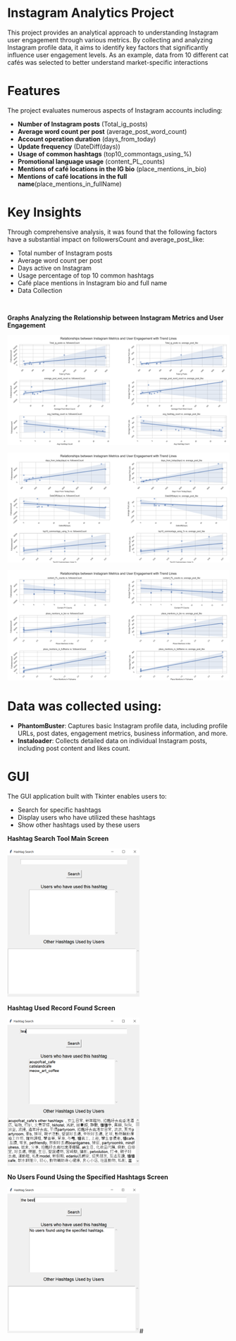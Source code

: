 # Instagram Analytics Project

This project provides an analytical approach to understanding Instagram user engagement through various metrics. By collecting and analyzing Instagram profile data, it aims to identify key factors that significantly influence user engagement levels. As an example, data from 10 different cat cafés was selected to better understand market-specific interactions
<br>

# Features
The project evaluates numerous aspects of Instagram accounts including:

- **Number of Instagram posts** (Total_ig_posts)
- **Average word count per post** (average_post_word_count)
- **Account operation duration** (days_from_today)
- **Update frequency** (DateDiff(days))
- **Usage of common hashtags** (top10_commontags_using_%)
- **Promotional language usage** (content_PL_counts)
- **Mentions of café locations in the IG bio** (place_mentions_in_bio)
- **Mentions of café locations in the full name**(place_mentions_in_fullName)

# Key Insights
Through comprehensive analysis, it was found that the following factors have a substantial impact on followersCount and average_post_like:

- Total number of Instagram posts
- Average word count per post
- Days active on Instagram
- Usage percentage of top 10 common hashtags
- Café place mentions in Instagram bio and full name
- Data Collection

<br>

**Graphs Analyzing the Relationship between Instagram Metrics and User Engagement**


![alt text](<Key Insights_1.png>)
<br>

![alt text](<Key Insights_2.png>)
<br>

![alt text](<Key Insights_3.png>)


# Data was collected using:

- **PhantomBuster**: Captures basic Instagram profile data, including profile URLs, post dates, engagement metrics, business information, and more.
- **Instaloader**: Collects detailed data on individual Instagram posts, including post content and likes count.

# GUI
The GUI application built with Tkinter enables users to:

- Search for specific hashtags
- Display users who have utilized these hashtags
- Show other hashtags used by these users

**Hashtag Search Tool Main Screen**

<img src="hashtag_search_tool_1.PNG" alt="alt text" width="300"/>

<br>

**Hashtag Used Record Found Screen**

<img src="hashtag_search_tool_2.PNG" alt="alt text" width="300"/>

<br>

**No Users Found Using the Specified Hashtags Screen**

<img src="hashtag_search_tool_3.PNG" alt="alt text" width="300"/>#
